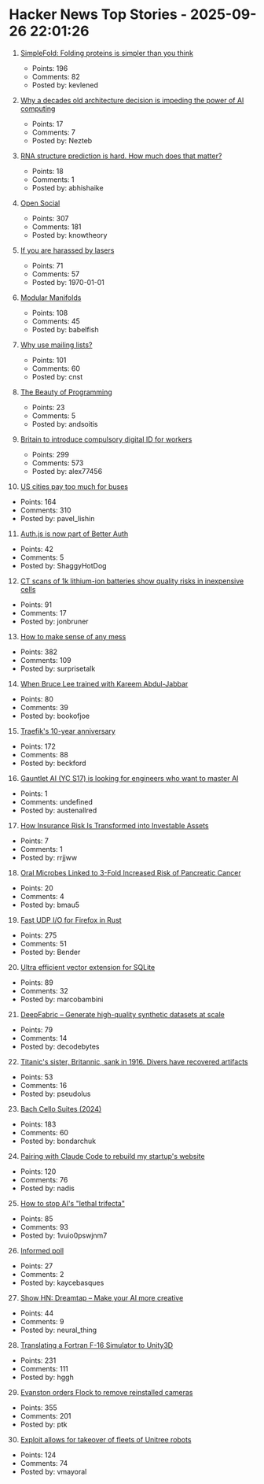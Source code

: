 # Hacker News Top Stories - 2025-09-26 22:01:26

1. [SimpleFold: Folding proteins is simpler than you think](https://github.com/apple/ml-simplefold)
   - Points: 196
   - Comments: 82
   - Posted by: kevlened

2. [Why a decades old architecture decision is impeding the power of AI computing](https://research.ibm.com/blog/why-von-neumann-architecture-is-impeding-the-power-of-ai-computing)
   - Points: 17
   - Comments: 7
   - Posted by: Nezteb

3. [RNA structure prediction is hard. How much does that matter?](https://www.owlposting.com/p/rna-structure-prediction-is-hard)
   - Points: 18
   - Comments: 1
   - Posted by: abhishaike

4. [Open Social](https://overreacted.io/open-social/)
   - Points: 307
   - Comments: 181
   - Posted by: knowtheory

5. [If you are harassed by lasers](https://www.laserpointersafety.com/harassment.html)
   - Points: 71
   - Comments: 57
   - Posted by: 1970-01-01

6. [Modular Manifolds](https://thinkingmachines.ai/blog/modular-manifolds/)
   - Points: 108
   - Comments: 45
   - Posted by: babelfish

7. [Why use mailing lists?](https://mailarchive.ietf.org/arch/msg/ietf/q6A_anL1u-Y9iXe-vboiOYamsl0/)
   - Points: 101
   - Comments: 60
   - Posted by: cnst

8. [The Beauty of Programming](https://www.brynmawr.edu/inside/academic-information/departments-programs/computer-science/beauty-programming)
   - Points: 23
   - Comments: 5
   - Posted by: andsoitis

9. [Britain to introduce compulsory digital ID for workers](https://www.reuters.com/world/uk/britain-introduce-mandatory-digital-id-cards-2025-09-26/)
   - Points: 299
   - Comments: 573
   - Posted by: alex77456

10. [US cities pay too much for buses](https://www.bloomberg.com/news/articles/2025-09-26/us-cities-are-paying-too-much-for-new-transit-buses)
   - Points: 164
   - Comments: 310
   - Posted by: pavel_lishin

11. [Auth.js is now part of Better Auth](https://www.better-auth.com/blog/authjs-joins-better-auth)
   - Points: 42
   - Comments: 5
   - Posted by: ShaggyHotDog

12. [CT scans of 1k lithium-ion batteries show quality risks in inexpensive cells](https://www.lumafield.com/article/finding-hidden-risks-in-the-battery-supply-chain)
   - Points: 91
   - Comments: 17
   - Posted by: jonbruner

13. [How to make sense of any mess](https://www.howtomakesenseofanymess.com)
   - Points: 382
   - Comments: 109
   - Posted by: surprisetalk

14. [When Bruce Lee trained with Kareem Abdul-Jabbar](https://lithub.com/when-bruce-lee-trained-with-kareem-abdul-jabbar/)
   - Points: 80
   - Comments: 39
   - Posted by: bookofjoe

15. [Traefik's 10-year anniversary](https://traefik.io/blog/celebrating-10-years-of-traefik)
   - Points: 172
   - Comments: 88
   - Posted by: beckford

16. [Gauntlet AI (YC S17) is looking for engineers who want to master AI](https://apply.gauntletai.com/)
   - Points: 1
   - Comments: undefined
   - Posted by: austenallred

17. [How Insurance Risk Is Transformed into Investable Assets](https://riskvest.io/riskvest-insights/transforming-insurance-risk)
   - Points: 7
   - Comments: 1
   - Posted by: rrjjww

18. [Oral Microbes Linked to 3-Fold Increased Risk of Pancreatic Cancer](https://nyulangone.org/news/oral-microbes-linked-increased-risk-pancreatic-cancer)
   - Points: 20
   - Comments: 4
   - Posted by: bmau5

19. [Fast UDP I/O for Firefox in Rust](https://max-inden.de/post/fast-udp-io-in-firefox/)
   - Points: 275
   - Comments: 51
   - Posted by: Bender

20. [Ultra efficient vector extension for SQLite](https://marcobambini.substack.com/p/the-state-of-vector-search-in-sqlite)
   - Points: 89
   - Comments: 32
   - Posted by: marcobambini

21. [DeepFabric – Generate high-quality synthetic datasets at scale](https://lukehinds.github.io/deepfabric/)
   - Points: 79
   - Comments: 14
   - Posted by: decodebytes

22. [Titanic's sister, Britannic, sank in 1916. Divers have recovered artifacts](https://www.smithsonianmag.com/smart-news/the-titanics-sister-ship-the-britannic-sank-in-1916-for-the-first-time-ever-divers-have-recovered-artifacts-from-its-wreck-180987402/)
   - Points: 53
   - Comments: 16
   - Posted by: pseudolus

23. [Bach Cello Suites (2024)](https://bachcellosuites.co.uk/)
   - Points: 183
   - Comments: 60
   - Posted by: bondarchuk

24. [Pairing with Claude Code to rebuild my startup's website](https://blog.nseldeib.com/p/pairing-with-claude-code-to-rebuild)
   - Points: 120
   - Comments: 76
   - Posted by: nadis

25. [How to stop AI's "lethal trifecta"](https://www.economist.com/leaders/2025/09/25/how-to-stop-ais-lethal-trifecta)
   - Points: 85
   - Comments: 93
   - Posted by: 1vuio0pswjnm7

26. [Informed poll](https://pigweed.dev/pw_async2/informed_poll.html)
   - Points: 27
   - Comments: 2
   - Posted by: kaycebasques

27. [Show HN: Dreamtap – Make your AI more creative](https://dreamtap.xyz/)
   - Points: 44
   - Comments: 9
   - Posted by: neural_thing

28. [Translating a Fortran F-16 Simulator to Unity3D](https://vazgriz.com/762/f-16-flight-sim-in-unity-3d/)
   - Points: 231
   - Comments: 111
   - Posted by: hggh

29. [Evanston orders Flock to remove reinstalled cameras](https://evanstonroundtable.com/2025/09/24/flock-safety-reinstalls-evanston-cameras/)
   - Points: 355
   - Comments: 201
   - Posted by: ptk

30. [Exploit allows for takeover of fleets of Unitree robots](https://spectrum.ieee.org/unitree-robot-exploit)
   - Points: 124
   - Comments: 74
   - Posted by: vmayoral

